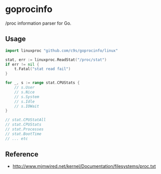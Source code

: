 goprocinfo
===================

/proc information parser for Go.

Usage
---------------

```go
import linuxproc "github.com/c9s/goprocinfo/linux"

stat, err := linuxproc.ReadStat("/proc/stat")
if err != nil {
    t.Fatal("stat read fail")
}

for _, s := range stat.CPUStats {
    // s.User
    // s.Nice
    // s.System
    // s.Idle
    // s.IOWait
}

// stat.CPUStatAll
// stat.CPUStats
// stat.Processes
// stat.BootTime
// ... etc
```


Reference
------------

* http://www.mjmwired.net/kernel/Documentation/filesystems/proc.txt
